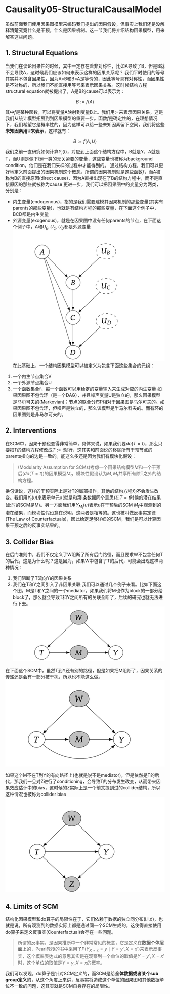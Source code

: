 # Causality05-StructuralCausalModel
虽然前面我们使用因果图模型来编码我们提出的因果假设，但事实上我们还是没解释清楚究竟什么是干预，什么是因果机制。这一节我们将介绍结构因果模型，用来解答这些问题。

## 1. Structural Equations
当我们在谈论因果性的时候，其中一定存在着非对称性，比如A导致了B，但是B就不会导致A，这时候我们应该如何来表示这样的因果关系呢？
我们平时使用的等号其实并不包含因果性，因为A=B和B=A是等价的，因此等号具有对称性，而因果性是不对称的，所以我们不能直接用等号来表示因果关系。这时候结构方程structural equation就被提出了，A是B的cause可以表示为：

$$
B:= f(A)
$$

其中$f$是某种函数，可以将变量A映射到变量B上。我们用$:=$来表示因果关系，这是我们从统计模型拓展到到因果模型的重要一步。函数$f$是确定性的，在理想情况下，我们希望它是概率性的，因为这样可以给一些未知因素留下空间，我们将这些**未知因素用U来表示**，这样就有：

$$
B:=f(A, U)
$$

我们之前一直研究如何计算$Y_i(t)$，对应到上面这个结构方程中，B就是Y，A就是T，而U则是像下标i一类的无关紧要的变量，这些变量也被称为background condition，他们是在我们采样的过程中才能得到的。
通过结构方程，我们可以更好地定义前面提出的因果机制这个概念。所谓的因果机制就是这些函数$f$，而A被称为B的直接原因(direct cause)，因为A直接出现在了B的结构方程中，而不是直接原因的那些就被称为cause
更进一步，我们可以把因果图中的变量分为两类，分别是：
- 内生变量(endogenous)，指的是我们需要建模其因果机制的那些变量(其实有parents的那些变量)，也就是有结构方程的那些变量，在下面这个例子中，BCD都是内生变量
- 外源变量(exogenous)，就是在因果图中没有任何parents的节点，在下面这个例子中，A和$U_B,U_C,U_D$都是外源变量
![](resources/Pasted%20image%2020230211214549.png)
在此基础上，一个结构因果模型可以被定义为包含下面这些集合的元组：
1. 一个内生节点集合V
2. 一个外源节点集合U
3. 一个函数集合f，每一个函数可以用给定的变量输入来生成对应的内生变量
如果因果图不包含环（是一个DAG），并且噪声变量U是独立的，那么因果模型是马尔可夫的(Markovian)；节点的联合分布P相对于因果图是马尔可夫的。如果因果图不包含环，但噪声是独立的，那么该模型是半马尔科夫的。而有环的因果图则是非马尔可夫的。


## 2. Interventions
在SCM中，因果干预也变得非常简单，具体来说，如果我们要$do(T=t)$，那么只要把T的结构方程修改成$T := t$就行，这其实和前面说的移除所有干预节点的parents指向的边是一致的。能这么多还是因为我们有模块化假设：
> (Modularity Assumption for SCMs)考虑一个因果结构模型$M$和一个干预后($do(T=t)$)的因果模型$M_t$，模块性假设认为$M, M_t$共享所有除T之外的结构方程。

换句话说，这样的干预实际上是对T的局部操作，其他的结构方程均不会发生改变。我们用$Y_t(u)$来表示单元u(就是和第i条数据同个意思)在$T=t$时候的潜在结果(此时的SCM是M)。另一方面我们用$Y_{M_t}(u)$表示u在干预后的SCM $M_t$中观测到的潜在结果，而模块性假设意在说明，这两者是相等的。这也被叫做反事实定律(The Law of Counterfactuals)，因此给定足够详细的SCM，我们是可以计算因果干预之后的反事实结果的。


## 3. Collider Bias
在后门准则中，我们不仅定义了W阻断了所有后门路径，而且要求W不包含任何T的后代，这是为什么呢？这是因为，如果W中包含了T的后代，可能会出现这样两种情况：
1. 我们阻断了T流向Y的因果关系
2. 我们在T和Y之间引入了非因果关联
我们可以通过几个例子来看。比如下面这个图，M是T和Y之间的一个mediator，如果我们将M也作为block的一部分给block了，那么就会导致T和Y之间所有的关联全断了，后续的研究也就无法进行下去。
![](resources/Pasted%20image%2020230214115419.png)

在下面这个SCM中，虽然T到Y还有别的路径，但是如果把M阻断了，因果关系的传递还是会有一部分被干扰，所以也不能这么做。
![](resources/Pasted%20image%2020230214115925.png)

如果这个M不在T到Y的有向路径上(也就是说不是mediator)，但是依然是T的后代，那我们一旦对Z进行了conditioning，会导致T的分布发生改变，从而带来因果效应估计中的bias，这时候的Z实际上是一个前文提到过的collider结构，所以这种情况也被称为collider bias
![](resources/Pasted%20image%2020230214120912.png)

## 4. Limits of SCM
结构化因果模型和do算子的局限性在于，它们依赖于数据的独立同分布(i.i.d)，也就是说，所有观测到的数据实际上都是通过同一个SCM生成的，这使得直接使用do算子来定义反事实(Counterfactual)会存在一些问题。
> 所谓的反事实，是因果推断中一个非常常见的概念，它是定义在**数据个体层面**上的，Pearl教授的书中采用了$P(Y_{X=x}=y\mid Y=y', X=x')$来表示反事实，这个概率表达式的意思其实是在观察到一个单位的取值是$Y=y', X=x'$时，这个单位的取值是$Y=y, X=x$的概率。

我们可以发现，do算子是针对SCM定义的，而SCM是给**全体数据或者某个sub group定义**的，从这个角度上来讲，反事实将造成这个单位的因果图和其他数据单位不一致的问题，这其实就是SCM自身存在的局限性。